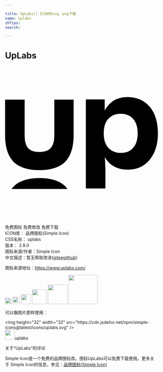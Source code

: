 ```yaml
---

title: UpLabs() ICON转svg、png下载
name: uplabs
zhTips: 
search: 

---
```


# UpLabs  <small style="font-size: 60%;font-weight: 100"></small>

<div id="svg" class="svg-wrap">
<svg role="img" viewBox="0 0 24 24" xmlns="http://www.w3.org/2000/svg"><title>UpLabs icon</title><path d="M9.804 19.205c-.112-.111-.186-.26-.297-.372-.889-.894-2.259-1.34-4.11-1.34-1.816 0-3.186.446-4.075 1.34-.111.112-.185.223-.296.372zm2.88-.044V5.164h2.959V6.9c.406-.702.887-1.219 1.479-1.588a4.057 4.057 0 0 1 2.034-.517c1.516 0 2.7.517 3.55 1.514.85.997 1.294 2.4 1.294 4.173 0 1.736-.444 3.102-1.294 4.136-.85 1.034-1.997 1.551-3.402 1.551-.851 0-1.554-.147-2.145-.48-.592-.295-1.11-.812-1.516-1.477.037.259.073.554.073.886 0 .296.037.665.037 1.071v2.955h-3.069zm2.81-8.679c0 .96.222 1.699.703 2.253.481.517 1.147.812 1.96.812.85 0 1.516-.258 1.96-.812.48-.517.703-1.293.703-2.253 0-.96-.222-1.699-.703-2.253-.48-.554-1.146-.812-1.997-.812-.813 0-1.479.295-1.96.85-.444.48-.665 1.255-.665 2.215zM7.73 5.201v5.577c0 .923-.185 1.588-.555 1.994-.37.406-.961.628-1.775.628-.813 0-1.405-.185-1.775-.591-.37-.407-.555-1.071-.555-2.031V5.2H0v5.577c0 1.661.333 2.88.998 3.767.111.11.185.258.296.369.888.886 2.256 1.33 4.105 1.33 1.812 0 3.18-.444 4.068-1.33.11-.111.185-.222.296-.37.665-.886.998-2.142.998-3.766V5.2Z"/></svg>
</div>
<detail full-name='uplabs'></detail>

<div class="detail-page">
<p>
<span><span class="badge-success badge">免费图标</span> <span class="badge-success badge">免费修改</span>  <span class="badge-success badge">免费下载</span> </span>
<br/>
<span>
ICON库：
<span class="badge-secondary badge">品牌图标(Simple Icon)</span> 
</span>
<br/>
<span>
CSS名称：
<span class="badge-secondary badge">uplabs</span> 
</span>

<br/>
<span>
版本：
<span class="badge-secondary badge">2.8.0</span> 
</span>
<br/>
<span>图标来源/作者：<span class="badge-light badge">Simple Icon</span></span> 
<br/>
<span class="zh-detail">中文描述：暂无<span class="help-link"><span>帮助改进</span>(<a href="https://gitee.com/liuwave/icon-helper/edit/master/json/brands/uplabs.json" target="_blank" rel="noopener noreferrer">gitee</a><a href="https://github.com/liuwave/icon-helper/edit/master/json/brands/uplabs.json" target="_blank" rel="noopener noreferrer">github</a></span>)</span><br/>
</p>
</div><div class="description description alert alert-light"><p>图标来源地址：<a href="https://www.uplabs.com/" target="_blank" rel="noopener noreferrer">https://www.uplabs.com/</a></p></div>
<div class="alert alert-dark">
<img height="21" width="21" src="https://cdn.jsdelivr.net/npm/simple-icons@latest/icons/uplabs.svg" />
<img height="24" width="24" src="https://cdn.jsdelivr.net/npm/simple-icons@latest/icons/uplabs.svg" />
<img height="32" width="32" src="https://cdn.jsdelivr.net/npm/simple-icons@latest/icons/uplabs.svg" />
<img height="48" width="48" src="https://cdn.jsdelivr.net/npm/simple-icons@latest/icons/uplabs.svg" />
<img height="64" width="64" src="https://cdn.jsdelivr.net/npm/simple-icons@latest/icons/uplabs.svg" />
<img height="96" width="96" src="https://cdn.jsdelivr.net/npm/simple-icons@latest/icons/uplabs.svg" />

</div>
<div>
  <p>可以像图片那样使用：    
  </p>
  <div class="alert alert-primary" style="font-size: 14px">
    &lt;img height="32" width="32" src="https://cdn.jsdelivr.net/npm/simple-icons@latest/icons/uplabs.svg" /&gt;
    <copy-btn content='<img height="32" width="32" src="https://cdn.jsdelivr.net/npm/simple-icons@latest/icons/uplabs.svg" />'></copy-btn>
  </div>
  <div class="alert alert-secondary">
    <img height="32" width="32" src="https://cdn.jsdelivr.net/npm/simple-icons@latest/icons/uplabs.svg" />uplabs
    <copy-btn content="uplabs" btn-title="复制图标名称"></copy-btn>
  </div>
</div>

<Vssue title="关于“UpLabs”的评论" >关于“UpLabs”的评论</Vssue>


<div><p>Simple Icon是一个免费的品牌图标库。图标UpLabs可以免费下载使用。更多关于  Simple Icon的信息，参见：<a target="_blank" href="https://iconhelper.cn/brands.html">品牌图标(Simple Icon)</a>
</p></div>
